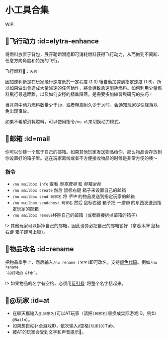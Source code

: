 # 小工具合集

WIP.

## 🚀飞行动力 :id=elytra-enhance

将燃料放置于背包，展开鞘翅滑翔即可消耗燃料获得飞行动力，从而做到不间断、任意方向角度和特技的飞行。

飞行燃料🧨：`火药`

因加速判斷是在玩家飛行速度低於一定程度 (1.0) 後自動加速到指定速度 (1.6)，所以如果做出會造成大量減速的任何動作，將會導致急速消耗燃料。如何利用少量燃料飛行最遠距離，以及如何安穩的精準降落，是需要多加練習與研究的技巧！

当背包中动力燃料数量少于`10`，或者鞘翅耐久少于`10`时，会通知玩家尽快降落以免出现事故。

如果不希望消耗燃料，可以使用指令`/nu el`来切换动力模式。

## 📮邮箱 :id=mail

你可以创建一个属于自己的邮箱。如果其他玩家发送物品给你，那么物品会存放到你设置好的箱子里。这在玩家离线或者不方便接收物品的时候是非常方便的噢～

### 指令

- `/nu mailbox info` 查看 *邮寄费用* 和 *邮箱坐标*
- `/nu mailbox create` 然后 <kbd>鼠标右键</kbd> 箱子来设置自己的邮箱
- `/nu mailbox send 玩家名` 将 *手中* 的物品发送到指定玩家的邮箱
- `/nu mailbox sendchest 玩家名` 然后 <kbd>鼠标右键</kbd> 箱子把 *一整箱* 的东西发送到指定玩家的邮箱
- `/nu mailbox remove`移除自己的邮箱（或者直接拆掉邮箱的箱子）

!> 其他玩家可以拆掉自己的邮箱，因此请务必把自己的邮箱锁好（拿着木牌 <kbd>鼠标右键</kbd> 箱子即可上锁）。

## 🔧物品改名 :id=rename

把物品拿手上，然后输入`/nu rename [名字]`即可改名，支持[颜色代码](/plugins/chatutil.md)。例如<code>/nu rename \`&9好喝的 &f水\`</code>。

!> 如果物品的名字有空格，必须用[反引号](https://w.wiki/83g)<code>`</code>将整个名字括起来。

## 🙋@玩家 :id=at

- 在聊天框输入`@[玩家名]`可以AT玩家（请把`[玩家名]`替换成实际游戏ID，例如`@Nailm`）。
- 如果想自动补全游戏ID，依次输入`@`<kbd>空格</kbd>`[玩家ID]`<kbd>Tab</kbd>。
- 被AT的玩家会受到文字和声音提示🔔。
